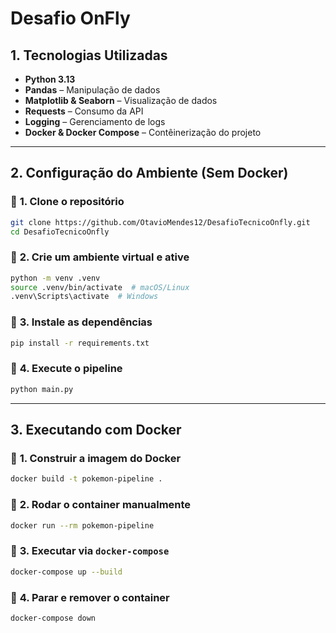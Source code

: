 # Desafio OnFly

## **1. Tecnologias Utilizadas**

- **Python 3.13**
- **Pandas** – Manipulação de dados
- **Matplotlib & Seaborn** – Visualização de dados
- **Requests** – Consumo da API
- **Logging** – Gerenciamento de logs
- **Docker & Docker Compose** – Contêinerização do projeto
---

## **2. Configuração do Ambiente (Sem Docker)**

### 🔹 **1. Clone o repositório**
```bash
git clone https://github.com/OtavioMendes12/DesafioTecnicoOnfly.git
cd DesafioTecnicoOnfly
```

### 🔹 **2. Crie um ambiente virtual e ative**
```bash
python -m venv .venv 
source .venv/bin/activate  # macOS/Linux
.venv\Scripts\activate  # Windows
```

### 🔹 **3. Instale as dependências**
```bash
pip install -r requirements.txt
```

### 🔹 **4. Execute o pipeline**
```bash
python main.py
```

---

## **3. Executando com Docker**

### 🔹 **1. Construir a imagem do Docker**
```bash
docker build -t pokemon-pipeline .
```

### 🔹 **2. Rodar o container manualmente**
```bash
docker run --rm pokemon-pipeline
```

### 🔹 **3. Executar via `docker-compose`**
```bash
docker-compose up --build
```

### 🔹 **4. Parar e remover o container**
```bash
docker-compose down
```

